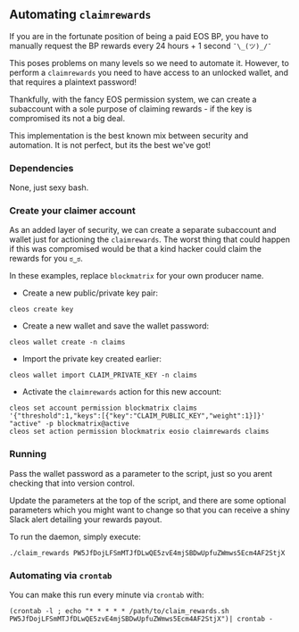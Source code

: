 ## Automating `claimrewards`

If you are in the fortunate position of being a paid EOS BP, you have to manually request the BP rewards every 24 hours + 1 second `¯\_(ツ)_/¯`

This poses problems on many levels so we need to automate it. However, to perform a `claimrewards` you need to have access to an unlocked wallet, and that requires a plaintext password!

Thankfully, with the fancy EOS permission system, we can create a subaccount with a sole purpose of claiming rewards - if the key is compromised its not a big deal.

This implementation is the best known mix between security and automation. It is not perfect, but its the best we've got!

### Dependencies

None, just sexy bash.

### Create your claimer account

As an added layer of security, we can create a separate subaccount and wallet just for actioning the `claimrewards`. The worst thing that could happen if this was compromised would be that a kind hacker could claim the rewards for you `ಠ‿ಠ`.

In these examples, replace `blockmatrix` for your own producer name.

- Create a new public/private key pair:

```
cleos create key
```

- Create a new wallet and save the wallet password:

```
cleos wallet create -n claims
```

- Import the private key created earlier:

```
cleos wallet import CLAIM_PRIVATE_KEY -n claims
```

- Activate the `claimrewards` action for this new account:

```
cleos set account permission blockmatrix claims '{"threshold":1,"keys":[{"key":"CLAIM_PUBLIC_KEY","weight":1}]}' "active" -p blockmatrix@active
cleos set action permission blockmatrix eosio claimrewards claims
```

### Running

Pass the wallet password as a parameter to the script, just so you arent checking that into version control.

Update the parameters at the top of the script, and there are some optional parameters which you might want to change so that you can receive a shiny Slack alert detailing your rewards payout.

To run the daemon, simply execute:

```
./claim_rewards PW5JfDojLFSmMTJfDLwQE5zvE4mjSBDwUpfuZWmws5Ecm4AF2StjX
```

### Automating via `crontab`

You can make this run every minute via `crontab` with:

```
(crontab -l ; echo "* * * * * /path/to/claim_rewards.sh PW5JfDojLFSmMTJfDLwQE5zvE4mjSBDwUpfuZWmws5Ecm4AF2StjX")| crontab -
```